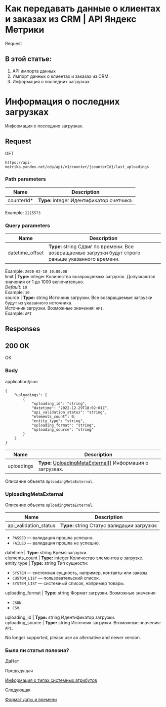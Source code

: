 # Как передавать данные о клиентах и заказах из CRM | API Яндекс Метрики

Request

## В этой статье:

  1. API импорта данных
  2. Импорт данных о клиентах и заказах из CRM
  3. Информация о последних загрузках

# Информация о последних загрузках

Информация о последних загрузках.

## [](ru/management/openapi/schema/getLastUploadings#request)Request

GET
    
    
    https://api-metrika.yandex.net/cdp/api/v1/counter/{counterId}/last_uploadings
    

### [](ru/management/openapi/schema/getLastUploadings#path-parameters)Path parameters

**Name** |  **Description**  
---|---  
counterId* |  **Type:** integer<int32> Идентификатор счетчика.  
Example: `2215573`  
  
### [](ru/management/openapi/schema/getLastUploadings#query-parameters)Query parameters

**Name** |  **Description**  
---|---  
datetime_offset |  **Type:** string<date-time> Сдвиг по времени. Все возвращаемые загрузки будут строго раньше указанного времени.  
Example: `2020-02-10 10:00:00`  
limit |  **Type:** integer<int64> Количество возвращаемых загрузок. Допускаются значения от 1 до 1000 включительно.  
_Default:_ `10`   
Example: `10`  
source |  **Type:** string Источник загрузки. Все возвращаемые загрузки будут из указанного источника.  
Источник загрузки. Возможные значения: `API`.  
Example: `API`  
  
## [](ru/management/openapi/schema/getLastUploadings#responses)Responses

## [](ru/management/openapi/schema/getLastUploadings#200-ok)200 OK

OK

### [](ru/management/openapi/schema/getLastUploadings#body)Body

application/json
    
    
    {
        "uploadings": [
            {
                "uploading_id": "string",
                "datetime": "2022-12-29T18:02:01Z",
                "api_validation_status": "string",
                "elements_count": 0,
                "entity_type": "string",
                "uploading_format": "string",
                "uploading_source": "string"
            }
        ]
    }
    

**Name** |  **Description**  
---|---  
uploadings |  **Type:** [UploadingMetaExternal](getlastuploadings.md)[] Информация о загрузках.  
Описание объекта `UploadingMetaExternal`.  
  
### [](ru/management/openapi/schema/getLastUploadings#uploadingmetaexternal)UploadingMetaExternal

Описание объекта `UploadingMetaExternal`.

**Name** |  **Description**  
---|---  
api_validation_status |  **Type:** string Статус валидации загрузки:

  * `PASSED` — валидация прошла успешно.
  * `FAILED` — валидация прошла не успешно.

  
datetime |  **Type:** string<date-time> Время загрузки.  
elements_count |  **Type:** integer<int32> Количество элементов в загрузке.  
entity_type |  **Type:** string Тип сущности:

  * `SYSTEM` — системная сущность, например, контакты или заказы.
  * `CUSTOM_LIST` — пользовательский список.
  * `SYSTEM_LIST` — системный список, например товары.

  
uploading_format |  **Type:** string Формат загрузки. Возможные значения:

  * `JSON`.
  * `CSV`.

  
uploading_id |  **Type:** string Идентификатор загрузки.  
uploading_source |  **Type:** string Источник загрузки. Возможные значения: `API`.  
  
No longer supported, please use an alternative and newer version.

### Была ли статья полезна?

ДаНет

Предыдущая

[Информация о типах системных атрибутов](gettypes.md)

Следующая

[Формат даты и времени](../../../data-import/date.md)